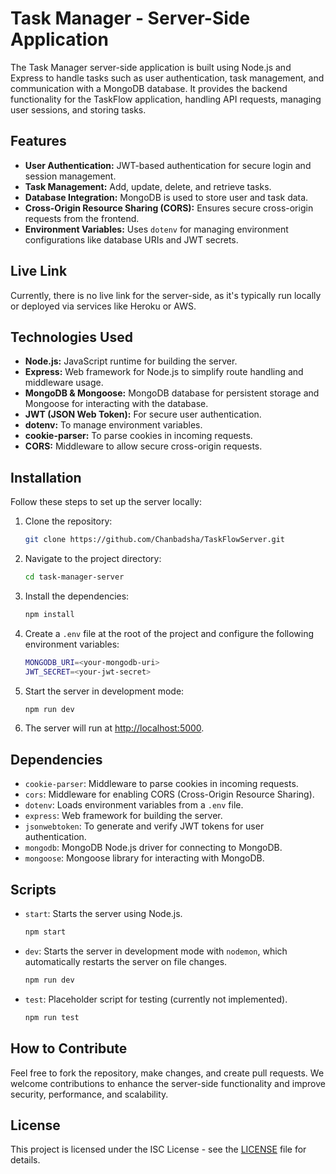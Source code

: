 # Task Manager - Server-Side Application

The Task Manager server-side application is built using Node.js and Express to handle tasks such as user authentication, task management, and communication with a MongoDB database. It provides the backend functionality for the TaskFlow application, handling API requests, managing user sessions, and storing tasks.

## Features

- **User Authentication:** JWT-based authentication for secure login and session management.
- **Task Management:** Add, update, delete, and retrieve tasks.
- **Database Integration:** MongoDB is used to store user and task data.
- **Cross-Origin Resource Sharing (CORS):** Ensures secure cross-origin requests from the frontend.
- **Environment Variables:** Uses `dotenv` for managing environment configurations like database URIs and JWT secrets.

## Live Link

Currently, there is no live link for the server-side, as it's typically run locally or deployed via services like Heroku or AWS.

## Technologies Used

- **Node.js:** JavaScript runtime for building the server.
- **Express:** Web framework for Node.js to simplify route handling and middleware usage.
- **MongoDB & Mongoose:** MongoDB database for persistent storage and Mongoose for interacting with the database.
- **JWT (JSON Web Token):** For secure user authentication.
- **dotenv:** To manage environment variables.
- **cookie-parser:** To parse cookies in incoming requests.
- **CORS:** Middleware to allow secure cross-origin requests.

## Installation

Follow these steps to set up the server locally:

1. Clone the repository:

    ```bash
    git clone https://github.com/Chanbadsha/TaskFlowServer.git
    ```

2. Navigate to the project directory:

    ```bash
    cd task-manager-server
    ```

3. Install the dependencies:

    ```bash
    npm install
    ```

4. Create a `.env` file at the root of the project and configure the following environment variables:

    ```bash
    MONGODB_URI=<your-mongodb-uri>
    JWT_SECRET=<your-jwt-secret>
    ```

5. Start the server in development mode:

    ```bash
    npm run dev
    ```

6. The server will run at [http://localhost:5000](https://task-manager-orcin-rho-31.vercel.app).

## Dependencies

- `cookie-parser`: Middleware to parse cookies in incoming requests.
- `cors`: Middleware for enabling CORS (Cross-Origin Resource Sharing).
- `dotenv`: Loads environment variables from a `.env` file.
- `express`: Web framework for building the server.
- `jsonwebtoken`: To generate and verify JWT tokens for user authentication.
- `mongodb`: MongoDB Node.js driver for connecting to MongoDB.
- `mongoose`: Mongoose library for interacting with MongoDB.

## Scripts

- `start`: Starts the server using Node.js.
  
    ```bash
    npm start
    ```

- `dev`: Starts the server in development mode with `nodemon`, which automatically restarts the server on file changes.
  
    ```bash
    npm run dev
    ```

- `test`: Placeholder script for testing (currently not implemented).
  
    ```bash
    npm run test
    ```

## How to Contribute

Feel free to fork the repository, make changes, and create pull requests. We welcome contributions to enhance the server-side functionality and improve security, performance, and scalability.

## License

This project is licensed under the ISC License - see the [LICENSE](LICENSE) file for details.

